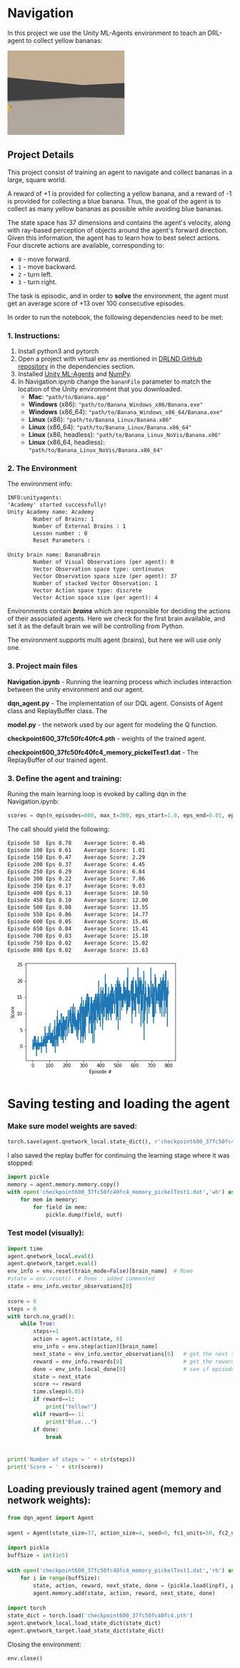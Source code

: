 
# Navigation



In this project we use the Unity ML-Agents environment to teach an DRL-agent to collect yellow bananas:

<img src='images/banannasTest3.gif' style='zoom:50%'>



## Project Details

This project consist of training an agent to navigate and collect bananas in a large, square world.

A reward of +1 is provided for collecting a yellow banana, and a reward of -1 is provided for collecting a blue banana. Thus, the goal of the agent is to collect as many yellow bananas as possible while avoiding blue bananas.

The state space has 37 dimensions and contains the agent's velocity, along with ray-based perception of objects around the agent's forward direction. Given this information, the agent has to learn how to best select actions. Four discrete actions are available, corresponding to:

- `0` - move forward.
- `1` - move backward.
- `2` - turn left.
- `3` - turn right.

The task is episodic, and in order to **solve** the environment, the agent must get an average score of +13 over 100 consecutive episodes.

In order to run the notebook, the following dependencies need to be met:

### 1. Instructions: 

1. Install python3 and pytorch
2. Open a project with virtual env as mentioned in [DRLND GitHub repository](https://github.com/udacity/deep-reinforcement-learning#dependencies)  in the dependencies section.
3. Installed [Unity ML-Agents](https://github.com/Unity-Technologies/ml-agents/blob/master/docs/Installation.md) and [NumPy](http://www.numpy.org/).
4. In Navigation.ipynb change the `bananFile` parameter to match the location of the Unity environment that you downloaded.
   - **Mac**: `"path/to/Banana.app"`
   - **Windows** (x86): `"path/to/Banana_Windows_x86/Banana.exe"`
   - **Windows** (x86_64): `"path/to/Banana_Windows_x86_64/Banana.exe"`
   - **Linux** (x86): `"path/to/Banana_Linux/Banana.x86"`
   - **Linux** (x86_64): `"path/to/Banana_Linux/Banana.x86_64"`
   - **Linux** (x86, headless): `"path/to/Banana_Linux_NoVis/Banana.x86"`
   - **Linux** (x86_64, headless): `"path/to/Banana_Linux_NoVis/Banana.x86_64"`



### 2. The Environment

The environment info:

    INFO:unityagents:
    'Academy' started successfully!
    Unity Academy name: Academy
            Number of Brains: 1
            Number of External Brains : 1
            Lesson number : 0
            Reset Parameters :
    		
    Unity brain name: BananaBrain
            Number of Visual Observations (per agent): 0
            Vector Observation space type: continuous
            Vector Observation space size (per agent): 37
            Number of stacked Vector Observation: 1
            Vector Action space type: discrete
            Vector Action space size (per agent): 4

Environments contain **_brains_** which are responsible for deciding the actions of their associated agents. Here we check for the first brain available, and set it as the default brain we will be controlling from Python.

The environment supports multi agent (brains), but here we will use only one.  



### 3. Project main files

**Navigation.ipynb** - Running the learning process which includes interaction between the unity environment and our agent. 

**dqn_agent.py** - The implementation of our DQL agent. Consists of Agent class and ReplayBuffer class. The 

**model.py** - the network used by our agent for modeling the Q function.

**checkpoint600_37fc50fc40fc4.pth** -  weights of the trained agent.

**checkpoint600_37fc50fc40fc4_memory_pickelTest1.dat** - The ReplayBuffer of our trained agent.

 

### 3. Define the agent and training:



Runing the main learning loop is evoked by calling dqn in the Navigation.ipynb:

```python
scores = dqn(n_episodes=800, max_t=300, eps_start=1.0, eps_end=0.01, eps_decay=0.995)
```

The call should yield the following:

    Episode 50	Eps 0.78	Average Score: 0.46
    Episode 100	Eps 0.61	Average Score: 1.01
    Episode 150	Eps 0.47	Average Score: 2.29
    Episode 200	Eps 0.37	Average Score: 4.45
    Episode 250	Eps 0.29	Average Score: 6.84
    Episode 300	Eps 0.22	Average Score: 7.86
    Episode 350	Eps 0.17	Average Score: 9.03
    Episode 400	Eps 0.13	Average Score: 10.50
    Episode 450	Eps 0.10	Average Score: 12.00
    Episode 500	Eps 0.08	Average Score: 13.55
    Episode 550	Eps 0.06	Average Score: 14.77
    Episode 600	Eps 0.05	Average Score: 15.46
    Episode 650	Eps 0.04	Average Score: 15.41
    Episode 700	Eps 0.03	Average Score: 15.10
    Episode 750	Eps 0.02	Average Score: 15.02
    Episode 800	Eps 0.02	Average Score: 15.63



<img src='images/output_9_1.png'>



# Saving testing and loading the agent 

### Make sure model weights are saved:


```python
torch.save(agent.qnetwork_local.state_dict(), r'checkpoint600_37fc50fc40fc4.pth')
```
I also saved the replay buffer for continuing the learning stage where it was stopped: 

```python
import pickle
memory = agent.memory.memory.copy()
with open('checkpoint600_37fc50fc40fc4_memory_pickelTest1.dat','wb') as outf:
    for mem in memory:
        for field in mem:
            pickle.dump(field, outf)
```

### Test model (visually):


```python
import time
agent.qnetwork_local.eval()
agent.qnetwork_target.eval()
env_info = env.reset(train_mode=False)[brain_name]  # Roee
#state = env.reset()  # Roee : added commented
state = env_info.vector_observations[0]

score = 0
steps = 0
with torch.no_grad():
    while True:
        steps+=1
        action = agent.act(state, 0)
        env_info = env.step(action)[brain_name]
        next_state = env_info.vector_observations[0]   # get the next state
        reward = env_info.rewards[0]                   # get the reward
        done = env_info.local_done[0]                  # see if episode has finished
        state = next_state
        score += reward
        time.sleep(0.05)
        if reward==1:
            print("Yellow!")
        elif reward==-1:
            print("Blue...")
        if done:
            break

            
print('Number of steps = ' + str(steps))
print('Score = ' + str(score))
```



## Loading previously trained agent (memory and network weights):


```python
from dqn_agent import Agent

agent = Agent(state_size=37, action_size=4, seed=0, fc1_units=50, fc2_units=40)

import pickle
buffSize = int(1e5)

with open('checkpoint600_37fc50fc40fc4_memory_pickelTest1.dat','rb') as inpf:
    for i in range(buffSize):
        state, action, reward, next_state, done = (pickle.load(inpf), pickle.load(inpf), pickle.load(inpf), pickle.load(inpf), pickle.load(inpf))
        agent.memory.add(state, action, reward, next_state, done)
        
import torch
state_dict = torch.load('checkpoint600_37fc50fc40fc4.pth')
agent.qnetwork_local.load_state_dict(state_dict)
agent.qnetwork_target.load_state_dict(state_dict)
```



Closing the environment:

```python
env.close()
```
